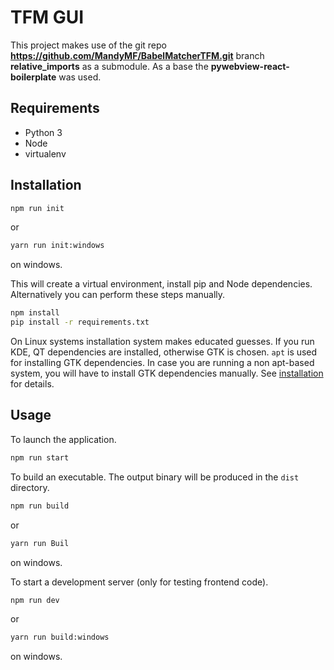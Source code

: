 # TFM GUI
This project makes use of the git repo **https://github.com/MandyMF/BabelMatcherTFM.git** branch  **relative_imports** as a submodule. As a base the **pywebview-react-boilerplate** was used.

## Requirements
- Python 3
- Node
- virtualenv

## Installation

``` bash
npm run init
```
or 
``` bash
yarn run init:windows
```
on windows.

This will create a virtual environment, install pip and Node dependencies. Alternatively you can perform these steps manually.

``` bash
npm install
pip install -r requirements.txt
```

On Linux systems installation system makes educated guesses. If you run KDE, QT dependencies are installed, otherwise GTK is chosen. `apt` is used for installing GTK dependencies. In case you are running a non apt-based system, you will have to install GTK dependencies manually. See [installation](https://pywebview.flowrl.com/guide/installation.html) for details.

## Usage

To launch the application.

``` bash
npm run start
```

To build an executable. The output binary will be produced in the `dist` directory.

``` bash
npm run build
```
or
``` bash
yarn run Buil
```
on windows.

To start a development server (only for testing frontend code).

``` bash
npm run dev
```
or
``` bash
yarn run build:windows
```
on windows.
